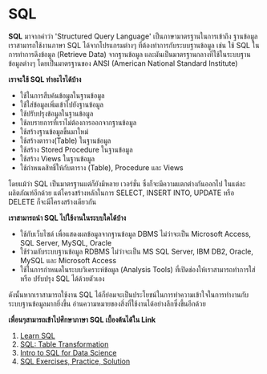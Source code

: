
# SQL 

**SQL** มาจากคำว่า 'Structured Query Language' เป็นภาษามาตรฐานในการเข้าถึง ฐานข้อมูล เราสามารถใช้งานภาษา SQL ได้จากโปรแกรมต่างๆ ที่ต้องทำการกับระบบฐานข้อมูล เช่น ใช้ SQL ในการทำการดึงข้อมูล (Retrieve Data) จากฐานข้อมูล และมันเป็นมาตรฐานกลางที่ใช้ในระบบฐานข้อมูลต่างๆ โดยเป็นมาตรฐานของ ANSI (American National Standard Institute)

**เราจะใช้ SQL ทำอะไรได้บ้าง**
+ ใช้ในการสืบค้นข้อมูลในฐานข้อมูล
+ ใช้ใส่ข้อมูลเพิ่มเข้าไปยังฐานข้อมูล
+ ใช้ปรับปรุงข้อมูลในฐานข้อมูล
+ ใช้ลบรายการที่เราไม่ต้องการออกจากฐานข้อมูล
+ ใช้สร้างฐานข้อมูลขึ้นมาใหม่
+ ใช้สร้างตาราง(Table) ในฐานข้อมูล
+ ใช้สร้าง Stored Procedure ในฐานข้อมูล
+ ใช้สร้าง Views ในฐานข้อมูล
+ ใช้กำหนดสิทธิ์ให้กับตาราง (Table), Procedure และ Views

โดยแม้ว่า SQL เป็นมาตรฐานแต่ก็ยังมีหลาย เวอร์ชั่น ซึ่งก็จะมีความแตกต่างกันออกไป ในแต่ละผลิตภัณฑ์อีกด้วย แต่โครงสร้างหลักในการ SELECT, INSERT INTO, UPDATE หรือ DELETE ก็จะมีโครงสร้างเดียวกัน

**เราสามารถนำ SQL ไปใช้งานในระบบใดได้บ้าง**
+ ใช้กับเว็บไซต์ เพื่อแสดงผลข้อมูลจากฐานข้อมูล DBMS ไม่ว่าจะเป็น Microsoft Access, SQL Server, MySQL, Oracle
+ ใช้ร่วมกับระบบฐานข้อมูล RDBMS ไม่ว่าจะเป็น MS SQL Server, IBM DB2, Oracle, MySQL และ Microsoft Access
+ ใช้ในการกำหนดในระบบวิเคราะห์ข้อมูล (Analysis Tools) ที่เปิดช่องให้เราสามารถทำการใส่ หรือ ปรับปรุง SQL ได้ด้วยตัวเอง

ดังนั้นหากเราสามารถใช้งาน SQL ได้ก็ย่อมจะเป็นประโยชน์ในการทำความเข้าใจในการทำงานกับระบบฐานข้อมูลมากยิ่งขึ้น อ่านความหมายของสิ่งที่ใช้งานได้อย่างลึกซึ่งขึ้นอีกด้วย

**เพื่อนๆสามารถเข้าไปศึกษาภาษา SQL เบื้องต้นได้ใน Link**

1. [Learn SQL](https://www.codecademy.com/learn/learn-sql)
2. [SQL: Table Transformation](https://www.codecademy.com/learn/sql-table-transformation)
3. [Intro to SQL for Data Science](https://www.datacamp.com/courses/intro-to-sql-for-data-science)
4. [SQL Exercises, Practice, Solution](https://www.w3resource.com/sql-exercises/sql-retrieve-from-table.php)
